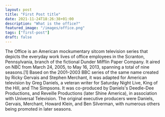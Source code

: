 ```yaml
---
layout: post
title: "First Post title"
date: 2021-11-24T18:26:38+01:00
description: "What is the office?"
featured_image: "/images/office.png"
tags: ["first-post"]
draft: false
---
```

The Office is an American mockumentary sitcom television series that depicts the everyday work lives of office employees in the Scranton, Pennsylvania, branch of the fictional Dunder Mifflin Paper Company. It aired on NBC from March 24, 2005, to May 16, 2013, spanning a total of nine seasons.[1] Based on the 2001–2003 BBC series of the same name created by Ricky Gervais and Stephen Merchant, it was adapted for American television by Greg Daniels, a veteran writer for Saturday Night Live, King of the Hill, and The Simpsons. It was co-produced by Daniels's Deedle-Dee Productions, and Reveille Productions (later Shine America), in association with Universal Television. The original executive producers were Daniels, Gervais, Merchant, Howard Klein, and Ben Silverman, with numerous others being promoted in later seasons.
